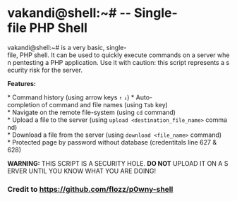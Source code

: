 # vakandi@shell:~# -- Single-file PHP Shell 
  
 vakandi@shell:~# is a very basic, single-file, PHP shell. It can be used to quickly execute commands on a server when pentesting a PHP application. Use it with caution: this script represents a security risk for the server. 
  
 **Features:** 
  
 * Command history (using arrow keys `↑` `↓`) 
 * Auto-completion of command and file names (using `Tab` key) 
 * Navigate on the remote file-system (using `cd` command) 
 * Upload a file to the server (using `upload <destination_file_name>` command) 
 * Download a file from the server (using `download <file_name>` command) 
 * Protected page by password without database (credentitals line 627 & 628) 
  
 **WARNING:** THIS SCRIPT IS A SECURITY HOLE. **DO NOT** UPLOAD IT ON A SERVER UNTIL YOU KNOW WHAT YOU ARE DOING! 
### Credit to https://github.com/flozz/p0wny-shell
